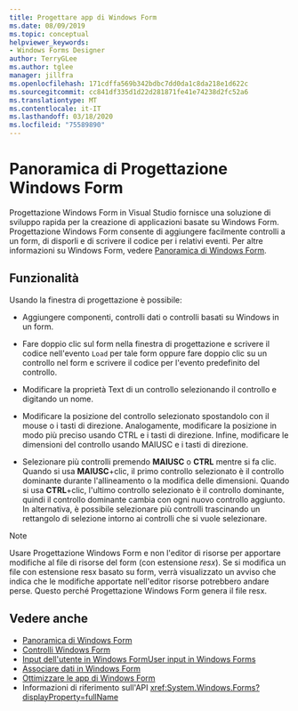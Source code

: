 ```yaml
---
title: Progettare app di Windows Form
ms.date: 08/09/2019
ms.topic: conceptual
helpviewer_keywords:
- Windows Forms Designer
author: TerryGLee
ms.author: tglee
manager: jillfra
ms.openlocfilehash: 171cdffa569b342bdbc7dd0da1c8da218e1d622c
ms.sourcegitcommit: cc841df335d1d22d281871fe41e74238d2fc52a6
ms.translationtype: MT
ms.contentlocale: it-IT
ms.lasthandoff: 03/18/2020
ms.locfileid: "75589890"
---
```

# <a name="windows-forms-designer-overview"></a>Panoramica di Progettazione Windows Form

Progettazione Windows Form in Visual Studio fornisce una soluzione di sviluppo rapida per la creazione di applicazioni basate su Windows Form. Progettazione Windows Form consente di aggiungere facilmente controlli a un form, di disporli e di scrivere il codice per i relativi eventi. Per altre informazioni su Windows Form, vedere [Panoramica di Windows Form](/dotnet/framework/winforms/windows-forms-overview).

## <a name="functionality"></a>Funzionalità

Usando la finestra di progettazione è possibile:

- Aggiungere componenti, controlli dati o controlli basati su Windows in un form.

- Fare doppio clic sul form nella finestra di progettazione e scrivere il codice nell'evento `Load` per tale form oppure fare doppio clic su un controllo nel form e scrivere il codice per l'evento predefinito del controllo.

- Modificare la proprietà Text di un controllo selezionando il controllo e digitando un nome.

- Modificare la posizione del controllo selezionato spostandolo con il mouse o i tasti di direzione. Analogamente, modificare la posizione in modo più preciso usando CTRL e i tasti di direzione. Infine, modificare le dimensioni del controllo usando MAIUSC e i tasti di direzione.

- Selezionare più controlli premendo **MAIUSC** o **CTRL** mentre si fa clic. Quando si usa **MAIUSC**+clic, il primo controllo selezionato è il controllo dominante durante l'allineamento o la modifica delle dimensioni. Quando si usa **CTRL**+clic, l'ultimo controllo selezionato è il controllo dominante, quindi il controllo dominante cambia con ogni nuovo controllo aggiunto. In alternativa, è possibile selezionare più controlli trascinando un rettangolo di selezione intorno ai controlli che si vuole selezionare.

> [!NOTE]
> Usare Progettazione Windows Form e non l'editor di risorse per apportare modifiche al file di risorse del form (con estensione *resx*). Se si modifica un file con estensione resx basato su form, verrà visualizzato un avviso che indica che le modifiche apportate nell'editor risorse potrebbero andare perse. Questo perché Progettazione Windows Form genera il file resx.

## <a name="see-also"></a>Vedere anche

- [Panoramica di Windows Form](/dotnet/framework/winforms/windows-forms-overview)
- [Controlli Windows Form](/dotnet/framework/winforms/controls/)
- [Input dell'utente in Windows FormUser input in Windows Forms](/dotnet/framework/winforms/user-input-in-windows-forms)
- [Associare dati in Windows Form](/dotnet/framework/winforms/windows-forms-data-binding)
- [Ottimizzare le app di Windows Form](/dotnet/framework/winforms/advanced/)
- Informazioni di riferimento sull'API <xref:System.Windows.Forms?displayProperty=fullName>
